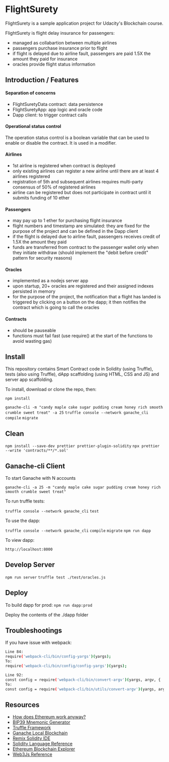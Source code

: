# FlightSurety

FlightSurety is a sample application project for Udacity's Blockchain course.

FlightSurety is flight delay insurance for passengers:

- managed as collabartion between multiple airlines
- passengers purchase insurance prior to flight
- if flight is delayed due to airline fault, passengers are paid 1.5X the amount they paid for insurance
- oracles provide flight status information

## Introduction / Features

#### Separation of concerns

- FlightSuretyData contract: data persistence
- FlightSuretyApp: app logic and oracle code
- Dapp client: to trigger contract calls

#### Operational status control

The operation status control is a boolean variable that can be used to enable or disable the contract. It is used in a modifier.

#### Airlines

- 1st airline is registered when contract is deployed
- only existing airlines can register a new airline until there are at least 4 airlines registered
- registration of 5th and subsequent airlines requires multi-party consensus of 50% of registered airlines
- airline can be registered but does not participate in contract until it submits funding of 10 ether

#### Passengers

- may pay up to 1 ether for purchasing flight insurance
- flight numbers and timestamp are simulated: they are fixed for the purpose of the project and can be defined in the Dapp client
- if the flight is delayed due to airline fault, passengers receives credit of 1.5X the amount they paid
- funds are transferred from contract to the passenger wallet only when they initiate withdraw (should implement the "debit before credit" pattern for security reasons)

#### Oracles

- implemented as a nodejs server app
- upon startup, 20+ oracles are registered and their assigned indexes persisted in memory
- for the purpose of the project, the notification that a flight has landed is triggered by clicking on a button on the dapp; it then notifies the contract which is going to call the oracles

#### Contracts

- should be pauseable
- functions must fail fast (use require() at the start of the functions to avoid wasting gas)

## Install

This repository contains Smart Contract code in Solidity (using Truffle), tests (also using Truffle), dApp scaffolding (using HTML, CSS and JS) and server app scaffolding.

To install, download or clone the repo, then:

`npm install`

`ganache-cli -m "candy maple cake sugar pudding cream honey rich smooth crumble sweet treat" -a 25`
`truffle console --network ganache_cli`
`compile`
`migrate`

## Clean

`npm install --save-dev prettier prettier-plugin-solidity`
`npx prettier --write 'contracts/**/*.sol'`

## Ganache-cli Client

To start Ganache with N accounts

`ganache-cli -a 25 -m "candy maple cake sugar pudding cream honey rich smooth crumble sweet treat"`

To run truffle tests:

`truffle console --network ganache_cli`
`test`

To use the dapp:

`truffle console --network ganache_cli`
`compile`
`migrate`
`npm run dapp`

To view dapp:

`http://localhost:8000`

## Develop Server

`npm run server`
`truffle test ./test/oracles.js`

## Deploy

To build dapp for prod:
`npm run dapp:prod`

Deploy the contents of the ./dapp folder

## Troubleshootings

If you have issue with webpack:

```bash
Line 84:
require('webpack-cli/bin/config-yargs')(yargs);
To:
require('webpack-cli/bin/config/config-yargs')(yargs);

Line 92:
const config = require('webpack-cli/bin/convert-argv')(yargs, argv, {
To:
const config = require('webpack-cli/bin/utils/convert-argv')(yargs, argv, {
```

## Resources

- [How does Ethereum work anyway?](https://medium.com/@preethikasireddy/how-does-ethereum-work-anyway-22d1df506369)
- [BIP39 Mnemonic Generator](https://iancoleman.io/bip39/)
- [Truffle Framework](http://truffleframework.com/)
- [Ganache Local Blockchain](http://truffleframework.com/ganache/)
- [Remix Solidity IDE](https://remix.ethereum.org/)
- [Solidity Language Reference](http://solidity.readthedocs.io/en/v0.4.24/)
- [Ethereum Blockchain Explorer](https://etherscan.io/)
- [Web3Js Reference](https://github.com/ethereum/wiki/wiki/JavaScript-API)
